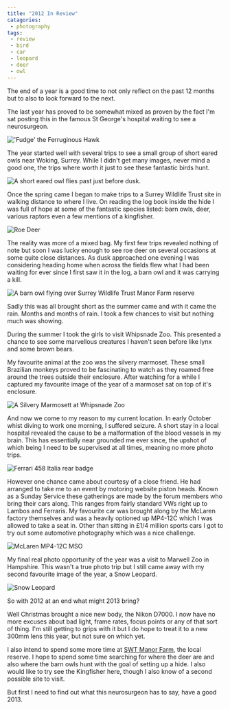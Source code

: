 ```yaml
---
title: "2012 In Review"
catagories:
 - photography
tags:
 - review
 - bird
 - car
 - leopard
 - deer
 - owl
---
```

The end of a year is a good time to not only reflect on the past 12 months but to also to look forward to the next.

The last year has proved to be somewhat mixed as proven by the fact I'm sat posting this in the famous St George's hospital waiting to see a neurosurgeon.

<img class="padded center"
		alt="'Fudge' the Ferruginous Hawk"
		src="/images/2012-12-30-2012-in-review/DSC_0027.jpg" />

The year started well with several trips to see a small group of short eared owls near Woking, Surrey. While I didn't get many images, never mind a good one, the trips where worth it just to see these fantastic birds hunt.

<img class="padded center"
		alt="A short eared owl flies past just before dusk."
		src="/images/2012-12-30-2012-in-review/CJP20120107-0008.jpg" />

Once the spring came I began to make trips to a Surrey Wildlife Trust site in walking distance to where I live. On reading the log book inside the hide I was full of hope at some of the fantastic species listed: barn owls, deer, various raptors even a few mentions of a kingfisher.

<img class="padded center"
		alt="Roe Deer"
		src="/images/2012-12-30-2012-in-review/DSC_0033.jpg" />

The reality was more of a mixed bag. My first few trips revealed nothing of note but soon I was lucky enough to see roe deer on several occasions at some quite close distances. As dusk approached one evening I was considering heading home when across the fields flew what I had been waiting for ever since I first saw it in the log, a barn owl and it was carrying a kill.

<img class="padded center"
		alt="A barn owl flying over Surrey Wildlife Trust Manor Farm reserve"
		src="/images/2012-12-30-2012-in-review/DSC_0019.jpg" />

Sadly this was all brought short as the summer came and with it came the rain. Months and months of rain. I took a few chances to visit but nothing much was showing.

During the summer I took the girls to visit Whipsnade Zoo. This presented a chance to see some marvellous creatures I haven't seen before like lynx and some brown bears.

My favourite animal at the zoo was the silvery marmoset. These small Brazilian monkeys proved to be fascinating to watch as they roamed free around the trees outside their enclosure. After watching for a while I captured my favourite image of the year of a marmoset sat on top of it's enclosure.

<img class="padded center"
		alt="A Silvery Marmosett at Whipsnade Zoo"
		src="/images/2012-12-30-2012-in-review/CJP20120807-0377.jpg" />

And now we come to my reason to my current location. In early October whist diving to work one morning, I suffered seizure. A short stay in a local hospital revealed the cause to be a malformation of the blood vessels in my brain. This has essentially near grounded me ever since, the upshot of which being I need to be supervised at all times, meaning no more photo trips.

<img class="padded center"  
		alt="Ferrari 458 Italia rear badge"
		src="/images/2012-12-30-2012-in-review/CJP20121028-1073.jpg" />

However one chance came about courtesy of a close friend. He had arranged to take me to an event by motoring website piston heads. Known as a Sunday Service these gatherings are made by the forum members who bring their cars along. This ranges from fairly standard VWs right up to Lambos and Ferraris. My favourite car was brought along by the McLaren factory themselves and was a heavily optioned up MP4-12C which I was allowed to take a seat in. Other than sitting in £1/4 million sports cars I got to try out some automotive photography which was a nice challenge.

<img class="padded center"
		alt="McLaren MP4-12C MSO"
		src="/images/2012-12-30-2012-in-review/CJP20121028-1042.jpg" />

My final real photo opportunity of the year was a visit to Marwell Zoo in Hampshire. This wasn't a true photo trip but I still came away with my second favourite image of the year, a Snow Leopard.

<img class="padded center"
		alt="Snow Leopard"
		src="/images/2012-12-30-2012-in-review/CJP20121030-1323.jpg" />

So with 2012 at an end what might 2013 bring?

Well Christmas brought a nice new body, the Nikon D7000. I now have no more excuses about bad light, frame rates, focus points or any of that sort of thing. I'm still getting to grips with it but I do hope to treat it to a new 300mm lens this year, but not sure on which yet.

I also intend to spend some more time at [SWT Manor Farm][swtmanorfarm], the local reserve. I hope to spend some time searching for where the deer are and also where the barn owls hunt with the goal of setting up a hide. I also would like to try see the Kingfisher here, though I also know of a second possible site to visit.

But first I need to find out what this neurosurgeon has to say, have a good 2013.

[swtmanorfarm]: http://www.surreywildlifetrust.org/reserves/manor-farm
